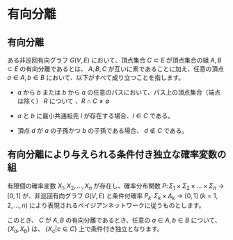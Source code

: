 # 有向分離

## 有向分離
ある非巡回有向グラフ $G(V, E)$ において、頂点集合 $C \subset E$ が頂点集合の組 $A, B \subset E$ の有向分離であるとは、 $A, B, C$ が互いに素であることに加え、任意の頂点 $a \in A, b \in B$ において、以下がすべて成り立つことを指します。

* $a$ から $b$ または $b$ から $a$ の任意のパスにおいて、パス上の頂点集合（端点は除く） $R$ について 、$R \cap C \neq \emptyset$

* $a$ と $b$ に最小共通祖先 $l$ が存在する場合、$l \in C$ である。

* 頂点 $d$ が $a$ の子孫かつ $b$ の子孫である場合、 $d \notin C$ である。

## 有向分離により与えられる条件付き独立な確率変数の組
有限個の確率変数 $X_{1}, X_{2}, \dots, X_{n}$ が存在し、確率分布関数 $P \colon \Sigma_{1} \times \Sigma_{2} \times \dots \times \Sigma_{n} \rightarrow [0,1]$ が、非巡回有向グラフ $G(V, E)$ と条件付確率 $P_{k} \colon \Sigma_{k} \times \Delta_{k} \rightarrow [0,1] \ (k=1, 2, \dots, n)$ により表現されるベイジアンネットワークに従うものとします。

このとき、 $C$ が $A, B$ の有向分離であるとき、任意の $a \in A, b \in B$ について、 $\lbrace X_{a}, X_{b} \rbrace$ は、 $\lbrace X_{c} | c \in C \rbrace$ 上で条件付き独立となります。